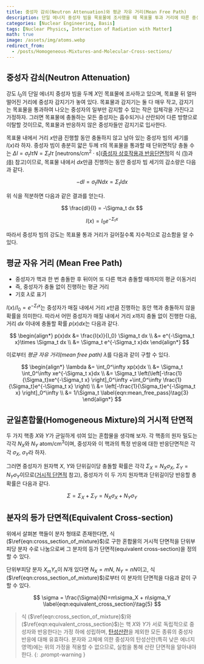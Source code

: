```yaml
---
title: 중성자 감쇠(Neutron Attenuation)와 평균 자유 거리(Mean Free Path)
description: 단일 에너지 중성자 빔을 목표물에 조사했을 때 목표물 투과 거리에 따른 중성자 빔의 강도를 계산하고, 이로부터 중성자의 평균 자유 거리를 유도한다. 또한 두 가지 이상의 핵종이 섞여 있는 균일혼합물과 분자의 거시적 단면적을 계산할 수 있다.
categories: [Nuclear Engineering, Basis]
tags: [Nuclear Physics, Interaction of Radiation with Matter]
math: true
image: /assets/img/atoms.webp
redirect_from:
  - /posts/Homogeneous-Mixtures-and-Molecular-Cross-sections/
---
```


## 중성자 감쇠(Neutron Attenuation)
강도 $I_0$의 단일 에너지 중성자 빔을 두께 $X$인 목표물에 조사하고 있으며, 목표물 뒤 얼마 떨어진 거리에 중성자 감지기가 놓여 있다. 목표물과 감지기는 둘 다 매우 작고, 감지기는 목표물을 통과하여 나오는 중성자의 일부만 감지할 수 있는 작은 입체각을 가진다고 가정하자. 그러면 목표물에 충돌하는 모든 중성자는 흡수되거나 산란되어 다른 방향으로 이탈할 것이므로, 목표물과 반응하지 않은 중성자들만 감지기로 입사한다.

목표물 내에서 거리 $x$만큼 진행할 동안 충돌하지 않고 남아 있는 중성자 빔의 세기를 $I(x)$라 하자. 중성자 빔이 충분히 얇은 두께 $\tau$의 목표물을 통과할 때 단위면적당 충돌 수는 $\Delta I = \sigma_t I\tau N = \Sigma_t I\tau \ \text{[neutrons/cm}^2\cdot\text{s]}$([중성자 상호작용과 반응단면적](/posts/Neutron-Interactions-and-Cross-sections/)의 식 [(1)](/posts/Neutron-Interactions-and-Cross-sections/#단면적cross-section-또는-미시적-단면적microscopic-cross-section)과 [(8)](/posts/Neutron-Interactions-and-Cross-sections/#충돌밀도collision-density-ie-반응률reaction-rate) 참고)이므로, 목표물 내에서 $dx$만큼 진행하는 동안 중성자 빔 세기의 감소량은 다음과 같다.

$$ -dI = \sigma_t IN dx = \Sigma_t I dx \tag{1} $$

위 식을 적분하면 다음과 같은 결과를 얻는다.

$$ \frac{dI}{I} = -\Sigma_t dx $$

$$ I(x) = I_0e^{-\Sigma_t x} \tag{2} $$

따라서 중성자 빔의 강도는 목표물 통과 거리가 길어질수록 지수적으로 감소함을 알 수 있다.

## 평균 자유 거리 (Mean Free Path)
- 중성자가 핵과 한 번 충돌한 후 뒤이어 또 다른 핵과 충돌할 때까지의 평균 이동거리
- 즉, 중성자가 충돌 없이 진행하는 평균 거리
- 기호 $\lambda$로 표기

$I(x)/I_0=e^{-\Sigma_t x}$는  중성자가 매질 내에서 거리 $x$만큼 진행하는 동안 핵과 충돌하지 않을 확률을 의미한다. 따라서 어떤 중성자가 매질 내에서 거리 $x$까지 충돌 없이 진행한 다음, 거리 $dx$ 이내에 충돌할 확률 $p(x)dx$는 다음과 같다.

$$ \begin{align*}
p(x)dx &= \frac{I(x)}{I_0} \Sigma_t dx
\\ &= e^{-\Sigma_t x}\times \Sigma_t dx
\\ &= \Sigma_t e^{-\Sigma_t x}dx
\end{align*}
$$

이로부터 *평균 자유 거리(mean free path)* $\lambda$를 다음과 같이 구할 수 있다.

$$ \begin{align*}
\lambda &= \int_0^\infty xp(x)dx
\\ &= \Sigma_t \int_0^\infty xe^{-\Sigma_t x}dx
\\ &= \Sigma_t \left(\left[-\frac{1}{\Sigma_t}xe^{-\Sigma_t x} \right]_0^\infty +\int_0^\infty \frac{1}{\Sigma_t}e^{-\Sigma_t x} \right)
\\ &= \left[-\frac{1}{\Sigma_t}e^{-\Sigma_t x} \right]_0^\infty
\\ &= 1/\Sigma_t \label{eqn:mean_free_pass}\tag{3}
\end{align*}
$$

## 균일혼합물(Homogeneous Mixture)의 거시적 단면적
두 가지 핵종 $X$와 $Y$가 균일하게 섞여 있는 혼합물을 생각해 보자. 각 핵종의 원자 밀도는 각각 $N_X$와 $N_Y$ $\text{atom/cm}^3$이며, 중성자와 이 핵과의 특정 반응에 대한 반응단면적은 각각 $\sigma_X$, $\sigma_Y$라 하자. 

그러면 중성자가 원자핵 $X$, $Y$와 단위길이당 충돌할 확률은 각각 $\Sigma_X=N_X\sigma_X$, $\Sigma_Y=N_Y\sigma_Y$이므로([거시적 단면적](/posts/Neutron-Interactions-and-Cross-sections/#거시적-단면적macroscopic-cross-section) 참고), 중성자가 이 두 가지 원자핵과 단위길이당 반응할 총 확률은 다음과 같다.

$$ \Sigma = \Sigma_X + \Sigma_Y = N_X\sigma_X + N_Y\sigma_Y \label{eqn:cross_section_of_mixture}\tag{4}$$

## 분자의 등가 단면적(Equivalent Cross-section)
위에서 살펴본 핵들이 분자 형태로 존재한다면, 식 ($\ref{eqn:cross_section_of_mixture}$)로 구한 혼합물의 거시적 단면적을 단위부피당 분자 수로 나눔으로써 그 분자의 등가 단면적(equivalent cross-section)을 정의할 수 있다.

단위부피당 분자 $X_mY_n$이 $N$개 있다면 $N_X=mN$, $N_Y=nN$이고, 식 ($\ref{eqn:cross_section_of_mixture}$)로부터 이 분자의 단면적을 다음과 같이 구할 수 있다.

$$ \sigma = \frac{\Sigma}{N}=m\sigma_X + n\sigma_Y \label{eqn:equivalent_cross_section}\tag{5} $$

> 식 ($\ref{eqn:cross_section_of_mixture}$)와 ($\ref{eqn:equivalent_cross_section}$)는 핵 $X$와 $Y$가 서로 독립적으로 중성자와 반응한다는 가정 하에 성립하며, [탄성산란](/posts/Neutron-Interactions-and-Cross-sections/#탄성산란elastic-scattering)을 제외한 모든 종류의 중성자 반응에 대해 유효하다.
> 분자와 고체에 의한 중성자의 탄성산란(특히 낮은 에너지 영역)에는 위의 가정을 적용할 수 없으므로, 실험을 통해 산란 단면적을 알아내야 한다.
{: .prompt-warning }
